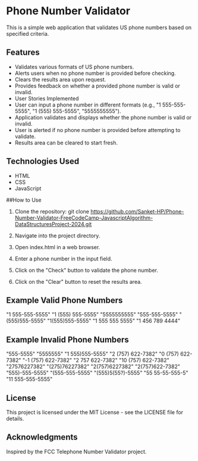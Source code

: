 # Phone Number Validator
This is a simple web application that validates US phone numbers based on specified criteria.

## Features
- Validates various formats of US phone numbers.
- Alerts users when no phone number is provided before checking.
- Clears the results area upon request.
- Provides feedback on whether a provided phone number is valid or invalid.
- User Stories Implemented
- User can input a phone number in different formats (e.g., "1 555-555-5555", "1 (555) 555-5555", "5555555555").
- Application validates and displays whether the phone number is valid or invalid.
- User is alerted if no phone number is provided before attempting to validate.
- Results area can be cleared to start fresh.

## Technologies Used
- HTML
- CSS
- JavaScript

##How to Use
1. Clone the repository:
git clone https://github.com/Sanket-HP/Phone-Number-Validator-FreeCodeCamp-JavascriptAlgorithm-DataStructuresProject-2024.git

2. Navigate into the project directory.

3. Open index.html in a web browser.

4. Enter a phone number in the input field.

5. Click on the "Check" button to validate the phone number.

6. Click on the "Clear" button to reset the results area.

## Example Valid Phone Numbers
"1 555-555-5555"
"1 (555) 555-5555"
"5555555555"
"555-555-5555"
"(555)555-5555"
"1(555)555-5555"
"1 555 555 5555"
"1 456 789 4444"

## Example Invalid Phone Numbers
"555-5555"
"5555555"
"1 555)555-5555"
"2 (757) 622-7382"
"0 (757) 622-7382"
"-1 (757) 622-7382"
"2 757 622-7382"
"10 (757) 622-7382"
"27576227382"
"(275)76227382"
"2(757)6227382"
"2(757)622-7382"
"555)-555-5555"
"(555-555-5555"
"(555)5(55?)-5555"
"55 55-55-555-5"
"11 555-555-5555"

## License
This project is licensed under the MIT License - see the LICENSE file for details.

## Acknowledgments
Inspired by the FCC Telephone Number Validator project.
